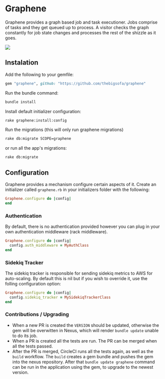 # Graphene
Graphene provides a graph based job and task executioner. Jobs comprise of tasks and they
get queued up to process. A visitor checks the graph constantly for job state changes and
processes the rest of the shizzle as it goes.

![](https://pbs.twimg.com/profile_images/620325842703511552/r4KM_c-M_400x400.jpg)

## Instalation
Add the following to your gemfile:
```ruby
gem "graphene", github: "https://github.com/thebigsofa/graphene"
```

Run the bundle command:
```bash
bundle install
```

Install default initializer configuration:
```bash
rake graphene:install:config
```

Run the migrations (this will only run graphene migrations)
```bash
rake db:migrate SCOPE=graphene
```

or run all the app's migrations:
```bash
rake db:migrate
```

## Configuration
Graphene provides a mechanism configure certain aspects of it. Create an initializer called `graphene.rb` in your initializers folder with the following:
```ruby
Graphene.configure do |config|
end
```
### Authentication
By default, there is no authentication provided however you can plug in your own authentication middleware (rack middleware).
```ruby
Graphene.configure do |config|
  config.auth_middleware = MyAuthClass
end
```
### Sidekiq Tracker
The sidekiq tracker is responsible for sending sidekiq metrics to AWS for auto-scaling. By default this is nil but if you wish to override it, use the folling configuration option:
```ruby
Graphene.configure do |config|
  config.sidekiq_tracker = MySidekiqTrackerClass
end
```

### Contributions / Upgrading
- When a new PR is created the `VERSION` should be updated, otherwise the gem will be overwitten in Nexus, which will render `bundle update` unable to do its job.
- When a PR is created all the tests are run. The PR can be merged when all the tests passed.
- After the PR is merged, CircleCI runs all the tests again, as well as the `build` workflow. The `build` creates a gem bundle and pushes the gem into the nexus repository. After that `bundle update graphene` command can be run in the application using the gem, to upgrade to the newest version.
